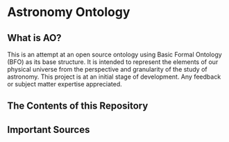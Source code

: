 # Astronomy Ontology
## What is AO?
This is an attempt at an open source ontology using Basic Formal Ontology (BFO) as its base structure. It is intended to represent the elements of our physical universe from the perspective and granularity of the study of astronomy. This project is at an initial stage of development. Any feedback or subject matter expertise appreciated.

## The Contents of this Repository


## Important Sources